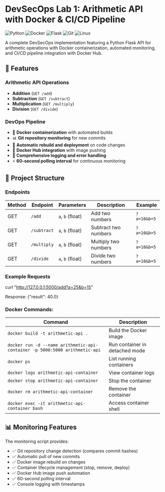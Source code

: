 # DevSecOps Lab 1: Arithmetic API with Docker & CI/CD Pipeline

![Python](https://img.shields.io/badge/python-v3.9+-blue.svg)
![Docker](https://img.shields.io/badge/docker-20.10+-blue.svg)
![Flask](https://img.shields.io/badge/flask-3.0.0-green.svg)
![Git](https://img.shields.io/badge/git-2.30+-red.svg)
![Linux](https://img.shields.io/badge/linux-kali-purple.svg)

A complete DevSecOps implementation featuring a Python Flask API for arithmetic operations with Docker containerization, automated monitoring, and CI/CD pipeline integration with Docker Hub.

## 🚀 Features

### Arithmetic API Operations
- **Addition** (`GET /add`)
- **Subtraction** (`GET /subtract`)
- **Multiplication** (`GET /multiply`)
- **Division** (`GET /divide`)

### DevOps Pipeline
- 🐳 **Docker containerization** with automated builds
- 📊 **Git repository monitoring** for new commits
- 🔄 **Automatic rebuild and deployment** on code changes
- 🚀 **Docker Hub integration** with image pushing
- 📝 **Comprehensive logging and error handling**
- ⚡ **60-second polling interval** for continuous monitoring

## 📁 Project Structure


### Endpoints

| Method | Endpoint | Parameters | Description | Example |
|--------|----------|------------|-------------|---------|
| GET | `/add` | `a`, `b` (float) | Add two numbers | `?a=10&b=5` |
| GET | `/subtract` | `a`, `b` (float) | Subtract two numbers | `?a=10&b=5` |
| GET | `/multiply` | `a`, `b` (float) | Multiply two numbers | `?a=10&b=5` |
| GET | `/divide` | `a`, `b` (float) | Divide two numbers | `?a=10&b=5` |

### Example Requests

curl "http://127.0.0.1:5000/add?a=25&b=15"

Response: {"result": 40.0}


### Docker Commands:

| Command | Description |
|---------|-------------|
| `docker build -t arithmetic-api .` | Build the Docker image |
| `docker run -d --name arithmetic-api-container -p 5000:5000 arithmetic-api` | Run container in detached mode |
| `docker ps` | List running containers |
| `docker logs arithmetic-api-container` | View container logs |
| `docker stop arithmetic-api-container` | Stop the container |
| `docker rm arithmetic-api-container` | Remove the container |
| `docker exec -it arithmetic-api-container bash` | Access container shell |

## 📊 Monitoring Features

The monitoring script provides:
- ✅ Git repository change detection (compares commit hashes)
- ✅ Automatic pull of new commits
- ✅ Docker image rebuild on changes
- ✅ Container lifecycle management (stop, remove, deploy)
- ✅ Docker Hub image push automation
- ✅ 60-second polling interval
- ✅ Console logging with timestamps


